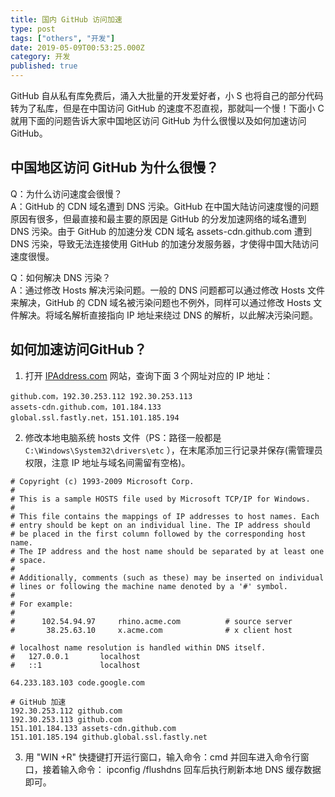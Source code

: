 ```yaml
---
title: 国内 GitHub 访问加速
type: post
tags: ["others", "开发"]
date: 2019-05-09T00:53:25.000Z
category: 开发
published: true
---
```


GitHub 自从私有库免费后，涌入大批量的开发爱好者，小 S 也将自己的部分代码转为了私库，但是在中国访问 GitHub 的速度不忍直视，那就叫一个慢！下面小 C 就用下面的问题告诉大家中国地区访问 GitHub 为什么很慢以及如何加速访问 GitHub。


## 中国地区访问 GitHub 为什么很慢？

Q：为什么访问速度会很慢？<br />A：GitHub 的 CDN 域名遭到 DNS 污染。GitHub 在中国大陆访问速度慢的问题原因有很多，但最直接和最主要的原因是 GitHub 的分发加速网络的域名遭到 DNS 污染。由于 GitHub 的加速分发 CDN 域名 assets-cdn.github.com 遭到 DNS 污染，导致无法连接使用 GitHub 的加速分发服务器，才使得中国大陆访问速度很慢。

Q：如何解决 DNS 污染？<br />A：通过修改 Hosts 解决污染问题。一般的 DNS 问题都可以通过修改 Hosts 文件来解决，GitHub 的 CDN 域名被污染问题也不例外，同样可以通过修改 Hosts 文件解决。将域名解析直接指向 IP 地址来绕过 DNS 的解析，以此解决污染问题。


## 如何加速访问GitHub？

1. 打开 [IPAddress.com](https://www.ipaddress.com/) 网站，查询下面 3 个网址对应的 IP 地址：

```
github.com，192.30.253.112 192.30.253.113
assets-cdn.github.com，101.184.133
global.ssl.fastly.net，151.101.185.194
```

2. 修改本地电脑系统 hosts 文件（PS：路径一般都是 `C:\Windows\System32\drivers\etc` ），在末尾添加三行记录并保存(需管理员权限，注意 IP 地址与域名间需留有空格)。

```
# Copyright (c) 1993-2009 Microsoft Corp.
#
# This is a sample HOSTS file used by Microsoft TCP/IP for Windows.
#
# This file contains the mappings of IP addresses to host names. Each
# entry should be kept on an individual line. The IP address should
# be placed in the first column followed by the corresponding host name.
# The IP address and the host name should be separated by at least one
# space.
#
# Additionally, comments (such as these) may be inserted on individual
# lines or following the machine name denoted by a '#' symbol.
#
# For example:
#
#      102.54.94.97     rhino.acme.com          # source server
#       38.25.63.10     x.acme.com              # x client host

# localhost name resolution is handled within DNS itself.
#	127.0.0.1       localhost
#	::1             localhost

64.233.183.103 code.google.com

# GitHub 加速
192.30.253.112 github.com
192.30.253.113 github.com
151.101.184.133 assets-cdn.github.com
151.101.185.194 github.global.ssl.fastly.net
```

3. 用 "WIN +R" 快捷键打开运行窗口，输入命令：cmd 并回车进入命令行窗口，接着输入命令： ipconfig /flushdns 回车后执行刷新本地 DNS 缓存数据即可。
